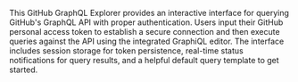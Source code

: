 This GitHub GraphQL Explorer provides an interactive interface for querying GitHub's GraphQL API with proper authentication. Users input their GitHub personal access token to establish a secure connection and then execute queries against the API using the integrated GraphiQL editor. The interface includes session storage for token persistence, real-time status notifications for query results, and a helpful default query template to get started.

<!-- Generated from commit: a877d8ffb396e42868a1a429b302b674fe100970 -->